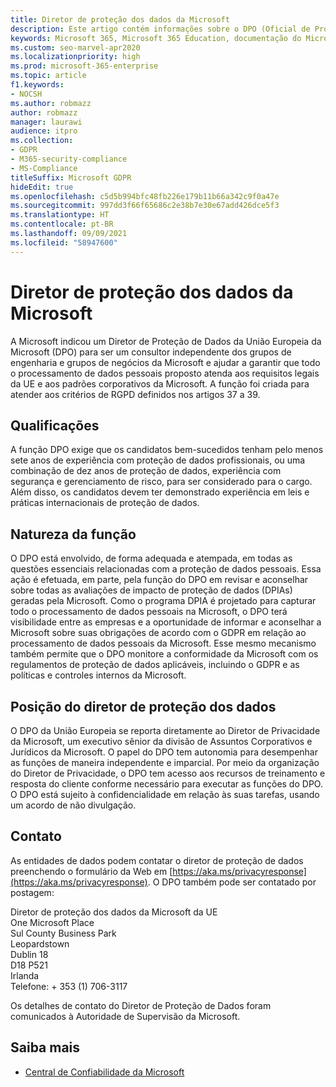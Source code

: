 ```yaml
---
title: Diretor de proteção dos dados da Microsoft
description: Este artigo contém informações sobre o DPO (Oficial de Proteção de Dados da União Europeia) da Microsoft para o GDPR.
keywords: Microsoft 365, Microsoft 365 Education, documentação do Microsoft 365, RGPD
ms.custom: seo-marvel-apr2020
ms.localizationpriority: high
ms.prod: microsoft-365-enterprise
ms.topic: article
f1.keywords:
- NOCSH
ms.author: robmazz
author: robmazz
manager: laurawi
audience: itpro
ms.collection:
- GDPR
- M365-security-compliance
- MS-Compliance
titleSuffix: Microsoft GDPR
hideEdit: true
ms.openlocfilehash: c5d5b994bfc48fb226e179b11b66a342c9f0a47e
ms.sourcegitcommit: 997dd3f66f65686c2e38b7e30e67add426dce5f3
ms.translationtype: HT
ms.contentlocale: pt-BR
ms.lasthandoff: 09/09/2021
ms.locfileid: "58947600"
---
```

# <a name="microsofts-data-protection-officer"></a>Diretor de proteção dos dados da Microsoft

A Microsoft indicou um Diretor de Proteção de Dados da União Europeia da Microsoft (DPO) para ser um consultor independente dos grupos de engenharia e grupos de negócios da Microsoft e ajudar a garantir que todo o processamento de dados pessoais proposto atenda aos requisitos legais da UE e aos padrões corporativos da Microsoft. A função foi criada para atender aos critérios de RGPD definidos nos artigos 37 a 39.

## <a name="qualifications"></a>Qualificações

A função DPO exige que os candidatos bem-sucedidos tenham pelo menos sete anos de experiência com proteção de dados profissionais, ou uma combinação de dez anos de proteção de dados, experiência com segurança e gerenciamento de risco, para ser considerado para o cargo. Além disso, os candidatos devem ter demonstrado experiência em leis e práticas internacionais de proteção de dados. 

## <a name="nature-of-the-role"></a>Natureza da função

O DPO está envolvido, de forma adequada e atempada, em todas as questões essenciais relacionadas com a proteção de dados pessoais. Essa ação é efetuada, em parte, pela função do DPO em revisar e aconselhar sobre todas as avaliações de impacto de proteção de dados (DPIAs) geradas pela Microsoft. Como o programa DPIA é projetado para capturar todo o processamento de dados pessoais na Microsoft, o DPO terá visibilidade entre as empresas e a oportunidade de informar e aconselhar a Microsoft sobre suas obrigações de acordo com o GDPR em relação ao processamento de dados pessoais da Microsoft. Esse mesmo mecanismo também permite que o DPO monitore a conformidade da Microsoft com os regulamentos de proteção de dados aplicáveis, incluindo o GDPR e as políticas e controles internos da Microsoft. 

## <a name="position-of-the-data-protection-officer"></a>Posição do diretor de proteção dos dados

O DPO da União Europeia se reporta diretamente ao Diretor de Privacidade da Microsoft, um executivo sênior da divisão de Assuntos Corporativos e Jurídicos da Microsoft. O papel do DPO tem autonomia para desempenhar as funções de maneira independente e imparcial. Por meio da organização do Diretor de Privacidade, o DPO tem acesso aos recursos de treinamento e resposta do cliente conforme necessário para executar as funções do DPO. O DPO está sujeito à confidencialidade em relação às suas tarefas, usando um acordo de não divulgação.  

## <a name="contact"></a>Contato

As entidades de dados podem contatar o diretor de proteção de dados preenchendo o formulário da Web em [https://aka.ms/privacyresponse](https://aka.ms/privacyresponse). O DPO também pode ser contatado por postagem:

Diretor de proteção dos dados da Microsoft da UE<br>
One Microsoft Place<br>
Sul County Business Park<br>
Leopardstown<br>
Dublin 18<br>
D18 P521<br>
Irlanda<br>
Telefone: + 353 (1) 706-3117<br>

Os detalhes de contato do Diretor de Proteção de Dados foram comunicados à Autoridade de Supervisão da Microsoft.

## <a name="learn-more"></a>Saiba mais

- [Central de Confiabilidade da Microsoft](https://www.microsoft.com/trust-center/privacy/gdpr-overview)
